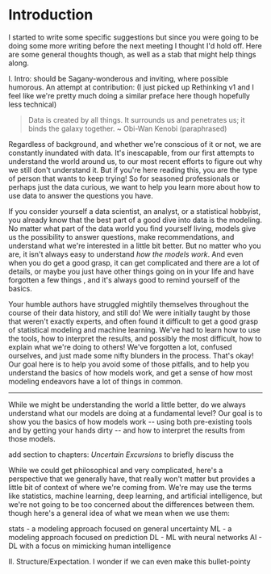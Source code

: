 
# Introduction

I started to write some specific suggestions but since you were going to be doing some more writing before the next meeting I thought I'd hold off.  Here are some general thoughts though, as well as a stab that might help things along.


I. Intro: should be Sagany-wonderous and inviting, where possible humorous. An attempt at contribution:
(I just picked up Rethinking v1 and I feel like we're pretty much doing a similar preface here though hopefully less technical) 

> Data is created by all things. It surrounds us and penetrates us; it binds the galaxy together. ~ Obi-Wan Kenobi (paraphrased)

Regardless of background, and whether we're conscious of it or not, we are constantly inundated with data. It's inescapable, from our first attempts to understand the world around us, to our most recent efforts to figure out why we still don't understand it. But if you're here reading this, you are the type of person that wants to keep trying! So for seasoned professionals or perhaps just the data curious, we want to help you learn more about how to use data to answer the questions you have.

If you consider yourself a data scientist, an analyst, or a statistical hobbyist, you already know that the best part of a good dive into data is the modeling. No matter what part of the data world you find yourself living, models give us the possibility to answer questions, make recommendations, and understand what we're interested in a little bit better. But no matter who you are, it isn't always easy to understand *how the models work*.  And even when you do get a good grasp, it can get complicated and there are a lot of details, or maybe you just have other things going on in your life and have forgotten a few things , and it's always good to remind yourself of the basics.

Your humble authors have struggled mightily themselves throughout the course of their data history, and still do! We were initially taught by those that weren't exactly experts, and often found it difficult to get a good grasp of statistical modeling and machine learning. We've had to learn how to use the tools, how to interpret the results, and possibly the most difficult, how to explain what we're doing to others! We've forgotten a lot, confused ourselves, and just made some nifty blunders in the process. That's okay! Our goal here is to help you avoid some of those pitfalls, and to help you understand the basics of how models work, and get a sense of how most modeling endeavors have a lot of things in common.







---

While we might be understanding the world a little better, do we always understand what our models are doing at a fundamental level? Our goal is to show you the basics of how models work -- using both pre-existing tools and by getting your hands dirty -- and how to interpret the results from those models.

add section to chapters: *Uncertain Excursions* to briefly discuss the 

While we could get philosophical and very complicated, here's a perspective that we generally have, that really won't matter but provides a little bit of context of where we're coming from.  We're may use the terms like statistics, machine learning, deep learning, and artificial intelligence, but we're not going to be too concerned about the differences between them. though here's a general idea of what we mean when we use them:

stats - a modeling approach focused on general uncertainty
ML - a modeling approach focused on prediction
DL - ML with neural networks
AI - DL with a focus on mimicking human intelligence



II. Structure/Expectation.  I wonder if we can even make this bullet-pointy